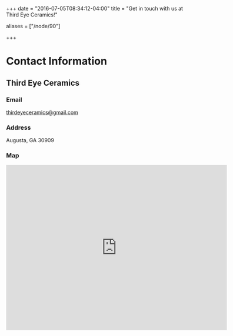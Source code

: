 +++
date = "2016-07-05T08:34:12-04:00"
title = "Get in touch with us at Third Eye Ceramics!"

aliases = ["/node/90"]

+++

# Contact Information

## Third Eye Ceramics

### Email

<a href="mailto:thirdeyeceramics@gmail.com">thirdeyeceramics@gmail.com</a>

### Address

Augusta, GA 30909

### Map

<div class="google-map">
  <iframe src="https://www.google.com/maps/embed?pb=!1m18!1m12!1m3!1d213211.47668026132!2d-82.23100229772098!3d33.38596186566662!2m3!1f0!2f0!3f0!3m2!1i1024!2i768!4f13.1!3m3!1m2!1s0x88f9d097160baa41%3A0x3ee78afde3aa0be4!2sAugusta%2C+GA!5e0!3m2!1sen!2sus!4v1489699871653" width="600" height="450" frameborder="0" style="border:0" allowfullscreen></iframe>
</div>
